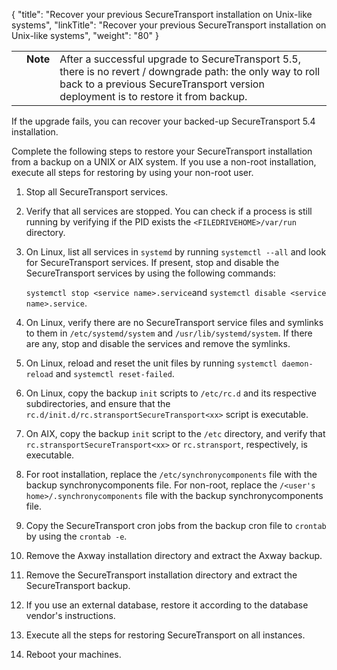 {
    "title": "Recover your previous SecureTransport installation on Unix-like systems",
    "linkTitle": "Recover your previous SecureTransport installation on Unix-like systems",
    "weight": "80"
}<table cellpadding="0" cellspacing="0">
   <col/>
   <col/>
   <col/>
      <tr>
         <td valign="top">         </td>
         <td valign="top"><span><b>Note</b></span>
         </td>
         <td data-mc-autonum="&lt;b&gt;Note&lt;/b&gt;" valign="top">After a successful upgrade to <span>SecureTransport</span> <span>5.5</span>, there is no revert / downgrade path: the only way to roll back to a previous <span>SecureTransport</span> version deployment is to restore it from backup.          </td>
      </tr>
</table>

If the upgrade fails, you can recover your backed-up SecureTransport 5.4 installation.

Complete the following steps to restore your SecureTransport installation from a backup on a UNIX or AIX system. If you use a non-root installation, execute all steps for restoring by using your non-root user.

1.  Stop all SecureTransport services.
2.  Verify that all services are stopped. You can check if a process is still running by verifying if the PID exists the `<FILEDRIVEHOME>/var/run` directory.
3.  On Linux, list all services in `systemd` by running `systemctl --all` and look for SecureTransport services. If present, stop and disable the SecureTransport services by using the following commands:  
    `systemctl stop <service name>.service`and `systemctl disable <service name>.service`.
4.  On Linux, verify there are no SecureTransport service files and symlinks to them in `/etc/systemd/system` and `/usr/lib/systemd/system`. If there are any, stop and disable the services and remove the symlinks.
5.  On Linux, reload and reset the unit files by running `systemctl daemon-reload` and `systemctl reset-failed`.
6.  On Linux, copy the backup `init` scripts to `/etc/rc.d` and its respective subdirectories, and ensure that the `rc.d/init.d/rc.stransportSecureTransport<xx>` script is executable.
7.  On AIX, copy the backup `init` script to the `/etc` directory, and verify that `rc.stransportSecureTransport<xx>` or `rc.stransport`, respectively, is executable.
8.  For root installation, replace the `/etc/synchronycomponents` file with the backup synchronycomponents file. For non-root, replace the `/<user's home>/.synchronycomponents` file with the backup synchronycomponents file.
9.  Copy the SecureTransport cron jobs from the backup cron file to `crontab` by using the `crontab -e`.
10. Remove the Axway installation directory and extract the Axway backup.
11. Remove the SecureTransport installation directory and extract the SecureTransport backup.
12. If you use an external database, restore it according to the database vendor's instructions.
13. Execute all the steps for restoring SecureTransport on all instances.
14. Reboot your machines.
